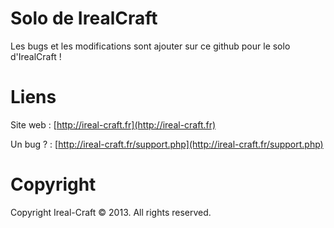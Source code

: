Solo de IrealCraft
=====

Les bugs et les modifications sont ajouter sur ce github pour le solo d'IrealCraft ! 


Liens
=====

Site web : [http://ireal-craft.fr](http://ireal-craft.fr)
 
Un bug ? : [http://ireal-craft.fr/support.php](http://ireal-craft.fr/support.php)


Copyright
=====

Copyright Ireal-Craft © 2013. All rights reserved.
